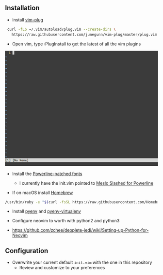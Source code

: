 ## Installation

* Install [vim-plug](https://github.com/junegunn/vim-plug)
```bash
 curl -fLo ~/.vim/autoload/plug.vim --create-dirs \
   https://raw.githubusercontent.com/junegunn/vim-plug/master/plug.vim
```
* Open vim, type :PlugInstall to get the latest of all the vim plugins

![vim-plug](https://raw.githubusercontent.com/junegunn/i/master/vim-plug/installer.gif)

* Install the [Powerline-patched fonts](https://github.com/powerline/fonts)
  * I currently have the init.vim pointed to [Meslo Slashed for Powerline](https://github.com/powerline/fonts/blob/master/Meslo%20Slashed/Meslo%20LG%20S%20Regular%20for%20Powerline.ttf)

* If on macOS install [Homebrew](https://brew.sh/)
```bash
/usr/bin/ruby -e "$(curl -fsSL https://raw.githubusercontent.com/Homebrew/install/master/install)"
```

* Install [pyenv](https://github.com/pyenv/pyenv) and [pyenv-virtualenv](https://github.com/pyenv/pyenv-virtualenv)

* Configure neovim to worth with python2 and python3
 * https://github.com/zchee/deoplete-jedi/wiki/Setting-up-Python-for-Neovim

## Configuration

 * Overwrite your current default `init.vim` with the one in this repository
   * Review and customize to your preferences

